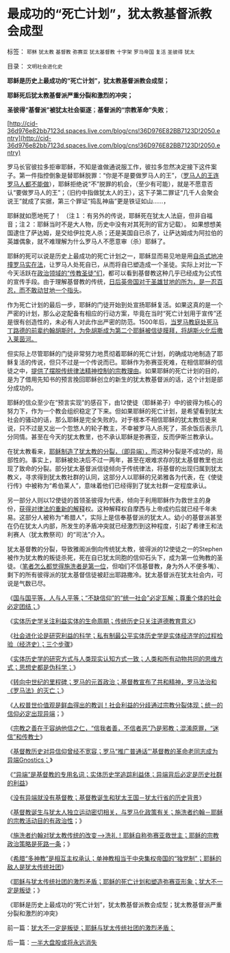 # 最成功的“死亡计划”，犹太教基督派教会成型

标签： `耶稣` `犹太教` `基督教` `弥赛亚` `犹太基督教` `十字架` `罗马帝国` `复活` `圣彼得` `犹太` 

目录： `文明社会进化史`

**耶稣是历史上最成功的“死亡计划”，犹太教基督派教会成型；**

**耶稣死后犹太教基督派严重分裂和激烈的冲突；**

**圣彼得“基督派”被犹太社会驱逐**；**基督派的“宗教革命”失败**；

[http://cid-36d976e82bb7123d.spaces.live.com/blog/cns!36D976E82BB7123D!2050.entry](http://cid-36d976e82bb7123d.spaces.live.com/blog/cns!36D976E82BB7123D!2050.entry)

罗马长官彼拉多拒审耶稣，不知是谁做通说服工作，彼拉多忽然决定接下这件案子。第一件指控倒象是替耶稣脱罪：“你是不是要做罗马人的王”，（[罗马人的王连罗马人都不能做](../../../2010/11/5/风萧萧兮台伯寒，老头当皇帝兮不复返.md)），耶稣拒绝说“不”脱罪的机会，（至少有可能），就是不愿意否认“要做罗马人的王”；（旧约中指做犹太人的王），这下子第二罪证“几千人会聚会说王”就成了实据，第三个罪证“捣乱神庙”更是铁证如山……，

耶稣就如愿地死了！
（注１：有另外的传说，耶稣死在犹太人法庭，但非自福音；注２：耶稣当时不是大人物，历史中没有对其死刑的官方记载）。
如果想想美国逮住了萨达姆，是交给伊拉克人杀；还是美国自已杀了，让萨达姆成为阿拉伯的英雄偶象，就不难理解为什么罗马人不愿意审（杀）耶稣了。

耶稣的死可以说是历史上最成功的死亡计划之一，耶稣显而易见地是用[自杀式地冲撞罗马实在法](../../../2010/8/4/罗马皇帝对基督教的几次“迫害”是实在法冲突.md)，让罗马人处死自已，从而将自已塑造成一个圣徒。实际上对比一下今天活跃在[政治领域的“传教圣徒”们](http://cid-36d976e82bb7123d.spaces.live.com/blog/cns!36D976E82BB7123D!1897.entry)，都可以看到基督教这种几乎已经成为公式性的宣传手段。由于理解基督教的传统，[日后英帝国对于圣雄甘地的所为，是一忍百忍，而不敢动甘地一个指头](../../../2009/10/24/暴力的社会价值和非暴力的不合作，及圣雄甘地.md)。

作为死亡计划的最后一步，耶稣的门徒开始到处宣扬耶稣复活。如果这真的是一个严密的计划，那么必定配备有相应的行动方案，毕竟在当时“死亡计划用于宣传”还是很有创造性的，未必有人对此作出严密的防范。1500年后，[当罗马教庭处死马丁路德的前辈约翰胡斯时，为免胡斯成为第二个耶稣被信徒膜拜，将胡斯火化后撒入莱茵河。](../../../2010/10/27/为什么有民族主义？民族主义本来目的是什么？.md)

但实际上尽管耶稣的门徒非常努力地贯彻着耶稣的死亡计划，的确成功地制造了耶稣复活的传说，但只不过是一个传说而已。耶稣作为弥赛亚死难，在相信耶稣的信徒之中，[提供了摆脱传统律法精神控制的宗教理由](../../../2009/12/16/统一思想的必要性.md)。如果耶稣的死亡计划的目的，是为了借用先知书的预言挽回耶稣创立的新生的犹太教基督派的话，这个计划是部分成功的。

耶稣的信众至少在“预言实现”的感召下，由12使徒（耶稣弟子）中的彼得为核心的努力下，作为一个教会组织稳定了下来。但如果耶稣的死亡计划，是希望看到犹太社会的骚动的话，那么耶稣是完全失败的。对于根本不相信耶稣的犹太教信徒来说，只不过是又出一个忽悠人的轮子教主，不幸被罗马人杀死了，茶余饭后表示几分同情。甚至在今天的犹太教里，也不承认耶稣是弥赛亚，反而伊斯兰教承认。

在犹太教看来，[耶稣制造了犹太教的分裂，（即异端），](../../../2010/11/14/没有异端就没有基督教,基督教诞生和犹太王国.md)而这种分裂是不成功的，局部性的。事实上，耶稣被处决后不过一两年，甚至在艰难求存的犹太基督教里也出现了致命的分裂。部分犹太基督派信徒倾向于传统律法，将基督的出现归属到犹太教义，寻求得到犹太教社群的认同，这部分人以耶稣的兄弟雅各为代表，在《使徒行传》中被称为“希伯莱人”，意味着他们已经得到了犹太社群一定程度承认。

另一部分人则以12使徒的首领圣彼得为代表，倾向于利用耶稣作为救世主的身份，[获得对律法的重新的解释](../../../2010/11/13/“异端”是基督教历史上的专用名词.md)权。这种解释权自摩西与上帝成约后就已经千年未易。这部分人被称为“希腊人”，实际上是信奉基督派的犹太人。幼小的基督派甚至在仍在犹太人内部，所发生的矛盾冲突就已经激烈到这种程度，引起了希律王和法利赛人（犹太教祭司）的“司法”介入。

犹太基督教的分裂，导致雅阁派倒向传统犹太教，彼得派的12使徒之一的Stephen被作为犹太教的叛徒杀死，死在自已犹太同胞的信仰石头下，成为第一位殉教的圣徒。（[笔者怎么都觉得施洗者是第一位](../../../2010/5/21/基督教个人主义价值观简史.md)，但咱们不信基督教，身为外人不便多嘴）、剩下的所有彼得派的犹太基督信徒被赶出耶路撒冷。犹太基督派在犹太社会内，可说是气数已尽。

《[国与国平等，人与人平等；“不缺信仰”的“统一社会”必定瓦解；尊重个体的社会必定团结；](../../../2010/11/11/为什么到处都宣扬“普世的价值观”.md)》

《[实体历史学关注利益实体的生命周期；传统历史只关注道德教育意义](../../../2010/11/11/林语堂：利益是平民的利益，道德是统治阶级的道德.md)》

《[社会进化论是研究利益的科学；私有制最公平实体历史学是实体经济学的过程检验（经济史）；三个步骤](../../../2010/11/11/实体历史分析,为什么私有制最公平？.md)》

《[实体历史学的研究方式与人类现实认知方式一致；人类和所有动物共同的思维方式；思想史都是伪科学；](../../../2010/11/13/为什么“机器人”不可能成为人类的敌人.md)》

《[转向中世纪的里程碑；罗马的元首政治；基督教宣布了共和精神，罗马法治和《罗马法》的灭亡；](../../../2010/11/13/基督教宣布了罗马法治和《罗马法》的灭亡.md)》

《[人权普世价值观是鲜血得出的教训！社会利益的分歧通过宗教分裂体现；统一的信仰必定出现异端](../../../2010/11/13/统一的信仰必定出现异端;鲜血凝成普世价值观！.md)；》

《[宗教之善在于容纳他信之仁，“信我者善，不信者恶”乃是邪教；混淆原罪，“迷信”和传教士](../../../2010/11/13/宗教之善在于容纳他信之仁和中国特色的信仰.md)》

《[基督教历史对异信仰曾经不宽容；罗马“推广普通话”'基督教的革命老同志成为异端Gnostics；](../../../2010/11/13/基督教曾经不宽容；老基督教也成为异端Gnostics.md)》

《[“异端”是基督教的专用名词；实体历史学追踪利益体；异端背后必定是历史社群的利益](../../../2010/11/13/“异端”是基督教历史上的专用名词.md)》

《[没有异端就没有基督教；基督教诞生和犹太王国－犹太行省的历史背景](../../../2010/11/14/没有异端就没有基督教,基督教诞生和犹太王国.md)》

《[基督教诞生与犹太人独立运动密切相关，与罗马化政策有关；施洗者约翰－耶稣的宗教活动目的有政治性](../../../2010/11/14/基督教诞生与犹太人独立运动和罗马化政策.md)；》

《[施洗者约翰对犹太教传统的改变——>洗礼！耶稣自称弥赛亚救世主；耶稣的宗教政治策略是死路一条](../../../2010/11/14/耶稣的政治策略是死路一条.md)；》

《[希腊“多神教”是相互主权承认；单神教相当于中央集权帝国的“独党制”；耶稣的敌人是犹太传统社团](../../../2010/11/15/希腊“多神教”相当于主权互相承认和单神教.md)》

《[耶稣与犹太传统社团的激烈矛盾；耶稣的死亡计划和塑造弥赛亚形象；犹大不一定是叛徒](../../../2010/11/15/犹大不一定是叛徒；耶稣与犹太传统社团的激烈矛盾；.md)；》

《耶稣是历史上最成功的“死亡计划”，犹太教基督派教会成型；犹太教基督派严重分裂和激烈的冲突》

前一篇：[犹大不一定是叛徒；耶稣与犹太传统社团的激烈矛盾；](../../../2010/11/15/犹大不一定是叛徒；耶稣与犹太传统社团的激烈矛盾；.md)

后一篇：[一半大盘股或将永远消失](../../../2010/11/16/一半大盘股或将永远消失.md)
